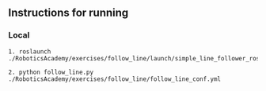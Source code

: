 
## Instructions for running

### Local

```
1. roslaunch ./RoboticsAcademy/exercises/follow_line/launch/simple_line_follower_ros.launch

2. python follow_line.py ./RoboticsAcademy/exercises/follow_line/follow_line_conf.yml
```